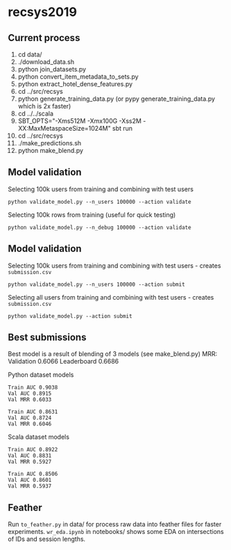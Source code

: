 # recsys2019

Current process
---------------

1. cd data/
2. ./download_data.sh
3. python join_datasets.py
4. python convert_item_metadata_to_sets.py
5. python extract_hotel_dense_features.py
6. cd ../src/recsys
7. python generate_training_data.py (or pypy generate_training_data.py which is 2x faster)
8. cd ../../scala
9. SBT_OPTS="-Xms512M -Xmx100G -Xss2M -XX:MaxMetaspaceSize=1024M" sbt run
10. cd ../src/recsys
11. ./make_predictions.sh
12. python make_blend.py

Model validation
---------------

Selecting 100k users from training and combining with test users
```
python validate_model.py --n_users 100000 --action validate
```

Selecting 100k rows from training (useful for quick testing)
```
python validate_model.py --n_debug 100000 --action validate
```

Model validation
---------------

Selecting 100k users from training and combining with test users - creates `submission.csv`
```
python validate_model.py --n_users 100000 --action submit
```

Selecting all users from training and combining with test users - creates `submission.csv`
```
python validate_model.py --action submit
```

Best submissions
---------------

Best model is a result of blending of 3 models (see make_blend.py)
MRR: Validation 0.6066 Leaderboard 0.6686

Python dataset models
```
Train AUC 0.9038
Val AUC 0.8915
Val MRR 0.6033

Train AUC 0.8631
Val AUC 0.8724
Val MRR 0.6046
```

Scala dataset models
```
Train AUC 0.8922
Val AUC 0.8831
Val MRR 0.5927

Train AUC 0.8506
Val AUC 0.8601
Val MRR 0.5937
```

Feather
---------------

Run `to_feather.py` in data/ for process raw data into feather files for faster experiments.
`wr_eda.ipynb` in notebooks/ shows some EDA on intersections of IDs and session lengths.
